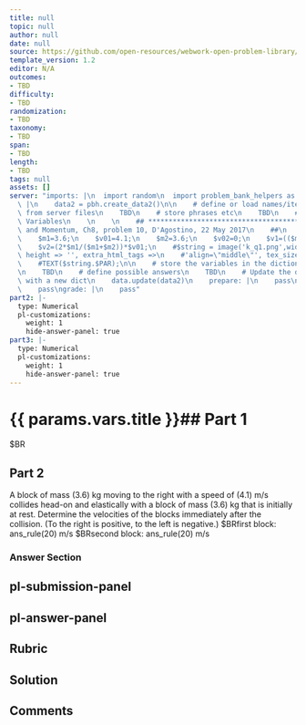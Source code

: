 ```yaml
---
title: null
topic: null
author: null
date: null
source: https://github.com/open-resources/webwork-open-problem-library/tree/master/Contrib/BrockPhysics/College_Physics_Urone/8.Linear_Momentum_and_Collisions/ch8-10.pg
template_version: 1.2
editor: N/A
outcomes:
- TBD
difficulty:
- TBD
randomization:
- TBD
taxonomy:
- TBD
span:
- TBD
length:
- TBD
tags: null
assets: []
server: "imports: |\n  import random\n  import problem_bank_helpers as pbh\ngenerate:\
  \ |\n    data2 = pbh.create_data2()\n\n    # define or load names/items/objects\
  \ from server files\n    TBD\n    # store phrases etc\n    TBD\n    # Randomize\
  \ Variables\n    \n    \n    ## **************************************\n    ## Impulse\
  \ and Momentum, Ch8, problem 10, D'Agostino, 22 May 2017\n    ##\n    ## **************************************\n\
  \    $m1=3.6;\n    $v01=4.1;\n    $m2=3.6;\n    $v02=0;\n    $v1=(($m1-$m2)/($m1+$m2))*$v01;\n\
  \    $v2=(2*$m1/($m1+$m2))*$v01;\n    #$string = image('k_q1.png',width => 200,\
  \ height => '', extra_html_tags =>\n    #'align=\"middle\"', tex_size => 400);\n\
  \    #TEXT($string.$PAR);\n\n    # store the variables in the dictionary \"params\"\
  \n    TBD\n    # define possible answers\n    TBD\n    # Update the data object\
  \ with a new dict\n    data.update(data2)\n    prepare: |\n    pass\nparse: |\n\
  \    pass\ngrade: |\n    pass"
part2: |-
  type: Numerical
  pl-customizations:
    weight: 1
    hide-answer-panel: true
part3: |-
  type: Numerical
  pl-customizations:
    weight: 1
    hide-answer-panel: true
---
```


# {{ params.vars.title }}## Part 1 
$BR 
## Part 2 
A block of mass (3.6) kg moving to the right with a speed of (4.1) m/s collides head-on and elastically with a block of mass (3.6) kg that is initially at rest. Determine the velocities of the blocks immediately after the collision. (To the right is positive, to the left is negative.) $BRfirst block:  ans_rule(20)  m/s  $BRsecond block:  ans_rule(20)  m/s 


### Answer Section 


## pl-submission-panel 


## pl-answer-panel 


## Rubric 


## Solution 


## Comments 


